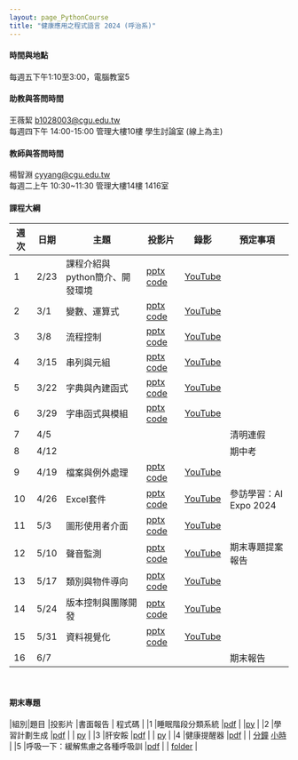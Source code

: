 ```yaml
---
layout: page_PythonCourse
title: "健康應用之程式語言 2024 (呼治系)"
---
```

<!---
課程代碼 GT0174
開課序號 61032
學生人數 29人
-->

#### 時間與地點
每週五下午1:10至3:00，電腦教室5<br/>

#### 助教與答問時間
王薇絜 b1028003@cgu.edu.tw<br/>
每週四下午 14:00-15:00 管理大樓10樓 學生討論室 (線上為主)<br/>

#### 教師與答問時間
楊智淵 cyyang@cgu.edu.tw <br/>
每週二上午 10:30~11:30 管理大樓14樓 1416室<br/>

#### 課程大綱

|週次|日期   |主題                       |投影片   |錄影 | 預定事項 |
|--- |---   |---                        |---|---|---|
|1   |2/23  | 課程介紹與python簡介、開發環境  | [pptx](https://changgunguniversity-my.sharepoint.com/:p:/g/personal/d000019097_cgu_edu_tw/Ec07vKRkQehBlGJUmsUUk5cBnk3LXOqIAev0pfnt89wx-w?e=LNpp8B) [code](https://changgunguniversity-my.sharepoint.com/:f:/g/personal/d000019097_cgu_edu_tw/EgTC2j0wDgNLn4HNjNtp0iMBrfHhnS90_YSWiKoJk7lYeQ?e=lQQcd1) | [YouTube](https://youtu.be/UItCRIwmPzg)        |                              |
|2   |3/1   | 變數、運算式              | [pptx](https://changgunguniversity-my.sharepoint.com/:p:/g/personal/d000019097_cgu_edu_tw/EUGqYI2jIA5EluD7t-5fYgYBZ_18nW_IWbzT8s8ncdxn6g?e=k2z9vZ)   [code](https://changgunguniversity-my.sharepoint.com/:f:/g/personal/d000019097_cgu_edu_tw/EnoxoOREvOJNrwGwixNMcrEBGf7jzcqb2-FQJIiDJbkE5w?e=HgKhjz)  | [YouTube](https://youtu.be/8NDaTvVsvjQ)        |                              |
|3   |3/8   | 流程控制                  | [pptx](https://changgunguniversity-my.sharepoint.com/:p:/g/personal/d000019097_cgu_edu_tw/EX4fK2YONaFGoPVCFYwrTjIBbEF8vaR1UUMw05gG0CAFMw?e=KT77Eh) [code](https://changgunguniversity-my.sharepoint.com/:f:/g/personal/d000019097_cgu_edu_tw/EkKP0IMIaeBAugDdzfcP-vkBsrVVsPgJAnZl_pp_p2ZGMg?e=EhGLeS)     | [YouTube](https://youtu.be/rcv6FgVvW3w)        |                              |
|4   |3/15  | 串列與元組                | [pptx](https://changgunguniversity-my.sharepoint.com/:p:/g/personal/d000019097_cgu_edu_tw/EbLvB9uHpGRCjwz_7fhqNPcBTGJXCJp5JqGKMHMaVdBbNQ?e=zIin3b) [code](https://changgunguniversity-my.sharepoint.com/:f:/g/personal/d000019097_cgu_edu_tw/EsCHuAhwxRRHh-sJBB9EW5IBNf9Z8JYTnPmjbe5XmeigzA?e=04H3di)     | [YouTube](https://youtu.be/6yiqRuR8JCg)        |                              |
|5   |3/22  | 字典與內建函式            | [pptx](https://changgunguniversity-my.sharepoint.com/:p:/g/personal/d000019097_cgu_edu_tw/Ebn9t-amiVFMiVtoOxQPHIABnEpPNa_aaY6f30duisiOkw?e=STgfJ7) [code](https://changgunguniversity-my.sharepoint.com/:f:/g/personal/d000019097_cgu_edu_tw/EtmuGX643CBLn3USBrfPN3UBp6UuzIx2GQPJmfmOUGC4pQ?e=wusdHr)     | [YouTube](https://youtu.be/O5bt77mb4So)        |                              |
|6   |3/29  | 字串函式與模組            | [pptx](https://changgunguniversity-my.sharepoint.com/:p:/g/personal/d000019097_cgu_edu_tw/EQqySTy9iABDtOrq7WdnpdABWWvKTZxwJ6zCwhJ9e2KBEg?e=ucze7O) [code](https://changgunguniversity-my.sharepoint.com/:f:/g/personal/d000019097_cgu_edu_tw/EkxhPemj-n5Klnun5d-1jPIBi3svaxpe4M0Elg2218C0gw?e=7hgQBV)   | [YouTube](https://youtu.be/Jf9p5rk7Hcg)        |                              |
|7   |4/5   |                           |      |         | 清明連假                         |
|8   |4/12  |                           |      |         | 期中考                          |
|9   |4/19  | 檔案與例外處理            | [pptx](https://changgunguniversity-my.sharepoint.com/:p:/g/personal/d000019097_cgu_edu_tw/ETcJr8uRI0JIsFPNfpjGw28B4JnpBLOHNeFkeUCBPbLXgw?e=AI0ptP) [code](https://changgunguniversity-my.sharepoint.com/:f:/g/personal/d000019097_cgu_edu_tw/Ety4j-b6eZtDuqw2zucANAUBbJyoLTqjiW9bqnuJVlXSzw?e=0reMJn)     | [YouTube](https://youtu.be/XSeRbQSIQSk)        |                                 |
|10  |4/26  | Excel套件                 | [pptx](https://changgunguniversity-my.sharepoint.com/:p:/g/personal/d000019097_cgu_edu_tw/EQxFCI_3qtNNvqNVt0dXuucBtXegauGAJFQ-9IxlNNTwuw?e=csXYl6) [code](https://changgunguniversity-my.sharepoint.com/:f:/g/personal/d000019097_cgu_edu_tw/EmP1PRsTHz9Jr-HVFbjxHf4BhYLPkrefq5B22ME1etOldw?e=azfQF4)     | [YouTube](https://youtu.be/bs9yTIZY1ME)        | 參訪學習：AI Expo 2024          |
|11  |5/3   | 圖形使用者介面             | [pptx](https://changgunguniversity-my.sharepoint.com/:p:/g/personal/d000019097_cgu_edu_tw/ER0M8xpUdGpAnKKrEAxolXcBZWRObaTx-cqyjGk46w5DTQ?e=8uJVkk) [code](https://changgunguniversity-my.sharepoint.com/:f:/g/personal/d000019097_cgu_edu_tw/ErHzk2dt7RpKvep29M4CIKIBTjOaAo0NgI625RKQndoMXg?e=6o8WyN)     | [YouTube](https://youtu.be/m3pdopRpeAo)        |                                 |
|12  |5/10  | 聲音監測                   | [pptx](https://changgunguniversity-my.sharepoint.com/:p:/g/personal/d000019097_cgu_edu_tw/EXZrX4tyQblFrHNUdplys-4BtzU8uQ7NoTr8bxH-d_8yDA?e=DvNoKX) [code](https://changgunguniversity-my.sharepoint.com/:f:/g/personal/d000019097_cgu_edu_tw/EhumPMefb-5GvjSb8XbM6CsBbhc86QqB49kGjxZNdzhlkA?e=FfClqW)     | [YouTube](https://youtu.be/mKHib1QagWA)        | 期末專題提案報告               |
|13  |5/17  | 類別與物件導向             | [pptx](https://changgunguniversity-my.sharepoint.com/:p:/g/personal/d000019097_cgu_edu_tw/ERA6bQmY_oVGkIfEjh-RF1kBWYMMi1YitmeU81bzq9ld9w?e=3CrOrO) [code](https://changgunguniversity-my.sharepoint.com/:f:/g/personal/d000019097_cgu_edu_tw/EtAVVzS8dLFHi1KINzhhfY8BR8czc-ytXrZggttfDzAkig?e=qfwYZt)     | [YouTube](https://youtu.be/HOX6Wleo2ZQ)        |                                |
|14  |5/24  | 版本控制與團隊開發         | [pptx](https://changgunguniversity-my.sharepoint.com/:p:/g/personal/d000019097_cgu_edu_tw/ESbzM5dhmdtNpVB_s0drlE0B-yDbUS5BU2vPwQLp6NYlMg?e=9LM6RX) [code](https://changgunguniversity-my.sharepoint.com/:f:/g/personal/d000019097_cgu_edu_tw/EraT_vhzQJ9HgOJz-K48fRABJjoVMh6aOEVHUxXxYWSRWg?e=lNzix1)     | [YouTube](https://youtu.be/BYn0sNYUOd8)        |                              |
|15  |5/31  | 資料視覺化                 | [pptx](https://changgunguniversity-my.sharepoint.com/:p:/g/personal/d000019097_cgu_edu_tw/Ee1SBvqQmWpKhRJqUziIiQkBbhwT5ek2brHK2KJitxRJgw?e=VTfMpx) [code](https://changgunguniversity-my.sharepoint.com/:f:/g/personal/d000019097_cgu_edu_tw/EsE7HLYo22pKtzMskpKhiu8B260fzvhzigcQkrc9XANz0Q?e=4asisB)    | [YouTube](https://youtu.be/rSZpiAOuwKE)        |                        |
|16  |6/7   |                            |      |         |  期末報告                      |

<br/>

#### 期末專題

|組別|題目                               |投影片                  |書面報告 | 程式碼  |
|1   |睡眠階段分類系統                   |[pdf](https://www.dropbox.com/scl/fi/tntlgup4hh4mf3b3voade/B1208037_-_.pdf?rlkey=g830ei1ldzxjhtmkzj2cox7tc&dl=0)                      |        |[py](https://www.dropbox.com/scl/fi/vfl12ohczbw60ypz66964/_.py?rlkey=6usxw9frdqlanz4owkb9viv9w&dl=0)        |
|2   |學習計劃生成                       |[pdf](https://www.dropbox.com/scl/fi/b2ad163l1vpzmekg6h3ol/B1208031_B1208031.pdf?rlkey=mw04s9d29kkj6ltzemwhxy5ks&dl=0)                      |        | [py](https://www.dropbox.com/scl/fi/kjibk5pooskjyvwn0u0zp/B1208031.py?rlkey=ecew4safws2fipveacixn61jl&dl=0)       |
|3   |肝安餒                             |[pdf](https://www.dropbox.com/scl/fi/93bak2km83kw59hfbx8jq/B1208018_-3.pdf?rlkey=o3espjwbv99p8lvnbab07x5mg&dl=0)                      |        | [py](https://www.dropbox.com/scl/fi/vonh90epf3h32rbkqwqij/3.py?rlkey=m1ep1sb1tbggslsx430krm62o&dl=0)  | 
|4   |健康提醒器                         |[pdf](https://www.dropbox.com/scl/fi/5qdieuraveqov28eg0n4w/B1208005_-_.pdf?rlkey=brnlm43ri8jnr7qt4v26yd9id&dl=0)                      |        | [分鐘](https://www.dropbox.com/scl/fi/7tolpn6krd6qxxp6wnowp/_.py?rlkey=cvs4y6ssy58bic6qzfjesemgb&dl=0) [小時](https://www.dropbox.com/scl/fi/ewsvi5x3zfjguplig9ocs/ver.py?rlkey=6tvllzmw9l22q8uwnm7c00vsj&dl=0)    |
|5   |呼吸一下：緩解焦慮之各種呼吸訓     |[pdf](https://www.dropbox.com/scl/fi/lgwzcqbk05b2t9a4i6fa4/B1208026_-_.pdf?rlkey=ahhc65zs4ztuxkl62qv57lr72&dl=0)                       |        | [folder](https://www.dropbox.com/scl/fo/1zr90cw0db96z8p6dgd96/AA6xqFJQYpERJo5p0U6EHng?rlkey=aw7p41qjnckjvi0a3w982xp0b&dl=0)       |

<br/>
